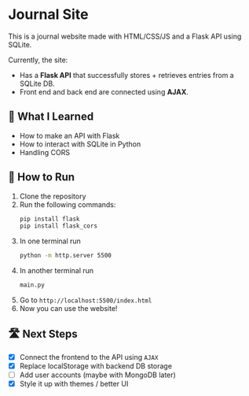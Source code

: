 # Journal Site

This is a journal website made with HTML/CSS/JS and a Flask API using SQLite.

Currently, the site:
- Has a **Flask API** that successfully stores + retrieves entries from a SQLite DB.
- Front end and back end are connected using **AJAX**.

## 🚀 What I Learned
- How to make an API with Flask
- How to interact with SQLite in Python
- Handling CORS

## 🧠 How to Run
1. Clone the repository
2. Run the following commands:
   ```bash
   pip install flask
   pip install flask_cors
   ```
4. In one terminal run
   ```bash
   python -m http.server 5500
   ```
5. In another terminal run
   ```bash
   main.py
   ```
6. Go to ```http://localhost:5500/index.html```
7. Now you can use the website!

## 🛣️ Next Steps
- [x] Connect the frontend to the API using `AJAX`
- [x] Replace localStorage with backend DB storage
- [ ] Add user accounts (maybe with MongoDB later)
- [x] Style it up with themes / better UI
